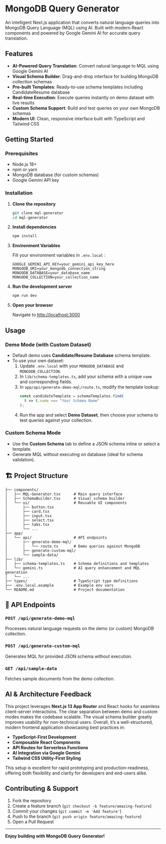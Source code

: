 # MongoDB Query Generator

An intelligent Next.js application that converts natural language queries into MongoDB Query Language (MQL) using AI. Built with modern React components and powered by Google Gemini AI for accurate query translation.

##  Features

- **AI-Powered Query Translation**: Convert natural language to MQL using Google Gemini AI
- **Visual Schema Builder**: Drag-and-drop interface for building MongoDB collection schemas
- **Pre-built Templates**: Ready-to-use schema templates including CandidateResume database
- **Real-time Execution**: Execute queries instantly on demo dataset with live results
- **Custom Schema Support**: Build and test queries on your own MongoDB schemas
- **Modern UI**: Clean, responsive interface built with TypeScript and Tailwind CSS

##  Getting Started

### Prerequisites

- Node.js 18+
- npm or yarn
- MongoDB database (for custom schemas)
- Google Gemini API key

### Installation

1. **Clone the repository**
   ```bash
   git clone mql-generator
   cd mql-generator
   ```

2. **Install dependencies**
   ```bash
   npm install
    ```

3. **Environment Variables**

   Fill your environment variables in `.env.local`  :
   ```env
   GOOGLE_GEMINI_API_KEY=your_gemini_api_key_here
   MONGODB_URI=your_mongodb_connection_string
   MONGODB_DATABASE=your_database_name
   MONGODB_COLLECTION=your_collection_name
   ```

4. **Run the development server**
   ```bash
   npm run dev
   ```

5. **Open your browser**
   
   Navigate to [http://localhost:3000](http://localhost:3000)



##  Usage

### Demo Mode (with Custom Dataset)

- Default demo uses **Candidate/Resume Database** schema template.
- To use your own dataset:
  1. Update `.env.local` with your `MONGODB_DATABASE` and `MONGODB_COLLECTION`.
  2. In `lib/schema-templates.ts`, add your schema with a unique `name` and corresponding fields.
  3. In `app/api/generate-demo-mql/route.ts`, modify the template lookup:
     ```ts
     const candidateTemplate = schemaTemplates.find(
       t => t.name === "Your Schema Name"
     );
     ```
  4. Run the app and select **Demo Dataset**, then choose your schema to test queries against your collection.

### Custom Schema Mode
- Use the **Custom Schema** tab to define a JSON schema inline or select a template.
- Generate MQL without executing on database (ideal for schema validation).

## 🏗️ Project Structure

```
├── components/
│   ├── MQL-Generator.tsx      # Main query interface
│   ├── SchemaBuilder.tsx      # Visual schema builder
│   └── ui/                    # Reusable UI components
│       ├── button.tsx
│       ├── card.tsx
│       ├── input.tsx
│       ├── select.tsx
│       ├── tabs.tsx
│       └── ...
├── app/
│   └── api/                   # API endpoints
│       ├── generate-demo-mql/
│       │   └── route.ts       # Demo queries against MongoDB
│       ├── generate-custom-mql/
│       └── sample-data/
├── lib/
│   ├── schema-templates.ts    # Schema definitions and templates
│   └── gemini.ts              # AI query enhancement and MQL generation
│   └── ...
├── types/                     # TypeScript type definitions
├── .env.local.example         # Example env vars
└── README.md                  # Project documentation
```

## 🔧 API Endpoints

### `POST /api/generate-demo-mql`
Processes natural language requests on the demo (or custom) MongoDB collection.

### `POST /api/generate-custom-mql`
Generates MQL for provided JSON schema without execution.

### `GET /api/sample-data`
Fetches sample documents from the demo collection.

##  AI & Architecture Feedback

This project leverages **Next.js 13 App Router** and React hooks for seamless client-server interactions. The clear separation between demo and custom modes makes the codebase scalable. The visual schema builder greatly improves usability for non-technical users. Overall, it’s a well-structured, modern frontend application showcasing best practices in:

- **TypeScript-First Development**
- **Composable React Components**
- **API Routes for Serverless Functions**
- **AI Integration via Google Gemini**
- **Tailwind CSS Utility-First Styling**

This setup is excellent for rapid prototyping and production-readiness, offering both flexibility and clarity for developers and end-users alike.

## Contributing & Support

1. Fork the repository
2. Create a feature branch (`git checkout -b feature/amazing-feature`)
3. Commit your changes (`git commit -m 'Add feature'`)
4. Push to the branch (`git push origin feature/amazing-feature`)
5. Open a Pull Request

---

**Enjoy building with MongoDB Query Generator!**
